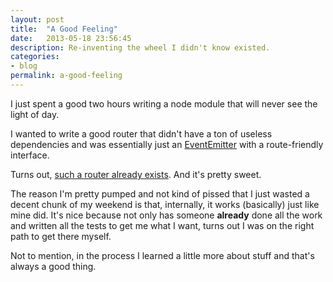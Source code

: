 ```yaml
---
layout: post
title:  "A Good Feeling"
date:   2013-05-18 23:56:45
description: Re-inventing the wheel I didn't know existed.
categories:
- blog
permalink: a-good-feeling
---
```

I just spent a good two hours writing a node module that will never see the light of day.

I wanted to write a good router that didn't have a ton of useless dependencies and was essentially just an [EventEmitter](http://nodejs.org/api/events.html#events_class_events_eventemitter) with a route-friendly interface.

Turns out, [such a router already exists](https://github.com/wookiehangover/node-ramrod). And it's pretty sweet.

The reason I'm pretty pumped and not kind of pissed that I just wasted a decent chunk of my weekend is that, internally, it works (basically) just like mine did. It's nice because not only has someone **already** done all the work and written all the tests to get me what I want, turns out I was on the right path to get there myself.

Not to mention, in the process I learned a little more about stuff and that's always a good thing.
